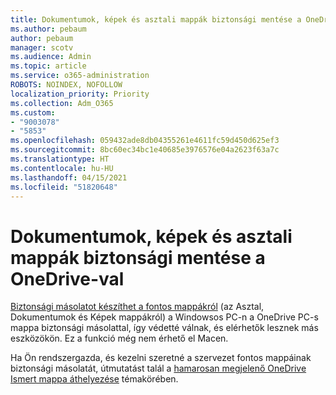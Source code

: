 ```yaml
---
title: Dokumentumok, képek és asztali mappák biztonsági mentése a OneDrive-val
ms.author: pebaum
author: pebaum
manager: scotv
ms.audience: Admin
ms.topic: article
ms.service: o365-administration
ROBOTS: NOINDEX, NOFOLLOW
localization_priority: Priority
ms.collection: Adm_O365
ms.custom:
- "9003078"
- "5853"
ms.openlocfilehash: 059432ade8db04355261e4611fc59d450d625ef3
ms.sourcegitcommit: 8bc60ec34bc1e40685e3976576e04a2623f63a7c
ms.translationtype: HT
ms.contentlocale: hu-HU
ms.lasthandoff: 04/15/2021
ms.locfileid: "51820648"
---
```

# <a name="back-up-your-documents-pictures-and-desktop-folders-with-onedrive"></a>Dokumentumok, képek és asztali mappák biztonsági mentése a OneDrive-val

[Biztonsági másolatot készíthet a fontos mappákról](https://support.office.com/article/d61a7930-a6fb-4b95-b28a-6552e77c3057) (az Asztal, Dokumentumok és Képek mappákról) a Windowsos PC-n a OneDrive PC-s mappa biztonsági másolattal, így védetté válnak, és elérhetők lesznek más eszközökön. Ez a funkció még nem érhető el Macen.  

Ha Ön rendszergazda, és kezelni szeretné a szervezet fontos mappáinak biztonsági másolatát, útmutatást talál a [hamarosan megjelenő OneDrive Ismert mappa áthelyezése](https://docs.microsoft.com/onedrive/redirect-known-folders) témakörében.
